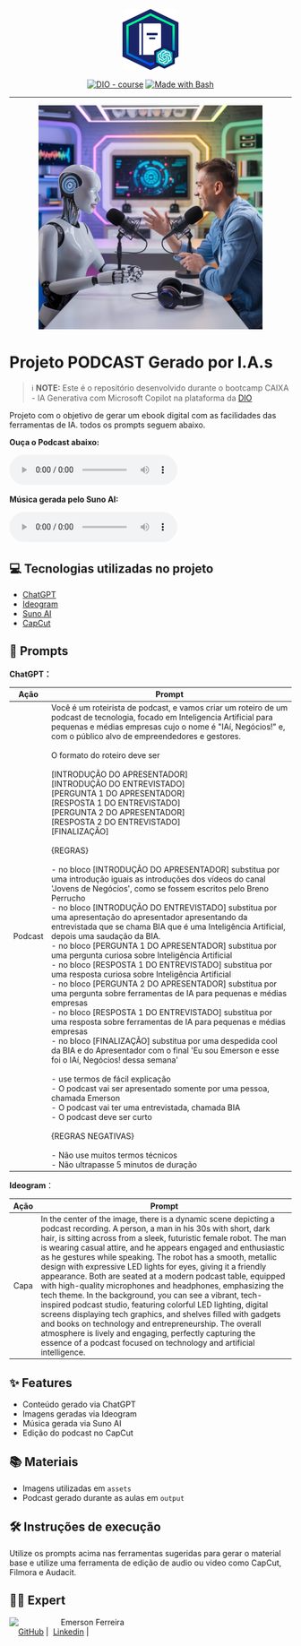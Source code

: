 <p align="center">
    <img width="100" src="./assets/banner.png">
</p>


<p align="center">
<a href="https://dio.me/"><img src="https://img.shields.io/badge/DIO-Course-28DA77?logo=youtube" alt="DIO - course"></a>
<a href="https://www.gnu.org/software/bash/" title="Go to Bash homepage"><img src="https://img.shields.io/badge/Prompt-Project-blue?logo=gnu-bash&amp;logoColor=white" alt="Made with Bash"></a></p>

-------


<p align="center">
<img 
    src="./assets/cover.jpeg"
    width="400"  
/>
</p>

# Projeto PODCAST Gerado por I.A.s


 > ℹ️ **NOTE:** Este é o repositório desenvolvido durante o bootcamp CAIXA - IA Generativa com Microsoft Copilot na plataforma da [DIO](https://dio.me)

Projeto com o objetivo de gerar um ebook digital com as facilidades das ferramentas de IA. todos os prompts seguem abaixo.

**Ouça o Podcast abaixo:**

<audio controls>
  <source src="./output/podcast_iai_negocios.mp3" type="audio/mpeg">
  Your browser does not support the audio element.
</audio>

**Música gerada pelo Suno AI:**

<audio controls>
  <source src="./output/musica_suno.mp3" type="audio/mpeg">
  Your browser does not support the audio element.
</audio>

## 💻 Tecnologias utilizadas no projeto

- [ChatGPT](https://chat.openai.com/) 
- [Ideogram](https://ideogram.ai/)
- [Suno AI](https://suno.com/)
- [CapCut](https://www.capcut.com/pt-br/)

## 🧠 Prompts


**ChatGPT：**

|   Ação   |Prompt                                                                                                                                                                                                                                                                         |
| :------: | ------------------------------------------------------------------------------------------------------------------------------------------------------------------------------------------------------------------------------------------------------------------------------ |
|  Podcast  | Você é um roteirista de podcast, e vamos criar um  roteiro de um podcast de tecnologia, focado em Inteligencia Artificial para pequenas e médias empresas cujo o nome é "IAí, Negócios!" e,  com o público alvo de empreendedores e gestores. <br><br> O formato do roteiro deve ser <br><br> [INTRODUÇÃO DO APRESENTADOR] <br> [INTRODUÇÃO DO ENTREVISTADO] <br> [PERGUNTA 1 DO APRESENTADOR] <br> [RESPOSTA 1 DO ENTREVISTADO] <br> [PERGUNTA 2 DO APRESENTADOR] <br> [RESPOSTA 2 DO ENTREVISTADO] <br> [FINALIZAÇÃO] <br><br> {REGRAS} <br><br> - no bloco [INTRODUÇÃO DO APRESENTADOR] substitua por uma introdução iguais as introduções dos vídeos do canal 'Jovens de Negócios', como se fossem escritos pelo Breno Perrucho <br>- no bloco [INTRODUÇÃO DO ENTREVISTADO] substitua por uma apresentação do apresentador apresentando da entrevistada que se chama BIA que é uma Inteligência Artificial, depois uma saudação da BIA. <br> - no bloco [PERGUNTA 1 DO APRESENTADOR] substitua por uma pergunta curiosa sobre Inteligência Artificial <br> - no bloco [RESPOSTA 1 DO ENTREVISTADO] substitua por uma resposta curiosa sobre Inteligência Artificial <br> - no bloco [PERGUNTA 2 DO APRESENTADOR] substitua por uma pergunta sobre ferramentas de IA para pequenas e médias empresas <br> - no bloco [RESPOSTA 1 DO ENTREVISTADO] substitua por uma resposta sobre ferramentas de IA para pequenas e médias empresas <br> - no bloco [FINALIZAÇÃO] substitua por uma despedida cool da BIA e do Apresentador com o final 'Eu sou Emerson e esse foi o IAí, Negócios! dessa semana' <br><br> - use termos de fácil explicação <br> - O podcast vai ser apresentado somente por uma pessoa, chamada Emerson <br> - O podcast vai ter uma entrevistada, chamada BIA <br> - O podcast deve ser curto <br><br> {REGRAS NEGATIVAS} <br><br> - Não use muitos termos técnicos <br> - Não ultrapasse 5 minutos de duração |


**Ideogram**：

|  Ação  | Prompt                                                                                 |
| :----: | -------------------------------------------------------------------------------------- |
| Capa   | In the center of the image, there is a dynamic scene depicting a podcast recording. A person, a man in his 30s with short, dark hair, is sitting across from a sleek, futuristic female robot. The man is wearing casual attire, and he appears engaged and enthusiastic as he gestures while speaking. The robot has a smooth, metallic design with expressive LED lights for eyes, giving it a friendly appearance. Both are seated at a modern podcast table, equipped with high-quality microphones and headphones, emphasizing the tech theme. In the background, you can see a vibrant, tech-inspired podcast studio, featuring colorful LED lighting, digital screens displaying tech graphics, and shelves filled with gadgets and books on technology and entrepreneurship. The overall atmosphere is lively and engaging, perfectly capturing the essence of a podcast focused on technology and artificial intelligence. |

## ✨ Features

- Conteúdo gerado via ChatGPT
- Imagens geradas via Ideogram
- Música gerada via Suno AI
- Edição do podcast no CapCut

## 📚 Materiais

- Imagens utilizadas em `assets`
- Podcast gerado durante as aulas em `output`

## 🛠️ Instruções de execução

Utilize os prompts acima nas ferramentas sugeridas para gerar o material base e utilize uma ferramenta de edição de audio ou video como CapCut, Filmora e Audacit.

## 👨‍💻 Expert

<p>
    <img 
      align=left 
      margin=10 
      width=80 
      src="https://avatars.githubusercontent.com/u/25356892?v=4"
    />
    <p>&nbsp&nbsp&nbspEmerson Ferreira<br>
    &nbsp&nbsp&nbsp
    <a href="https://github.com/oemeferreira">GitHub</a>&nbsp;|&nbsp;
    <a href="https://linkedin.com/in/oemeferreira">Linkedin</a>&nbsp;|&nbsp;</p>
</p>
<br/><br/>
<p>
